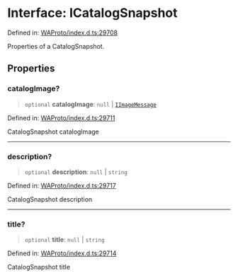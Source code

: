 # Interface: ICatalogSnapshot

Defined in: [WAProto/index.d.ts:29708](https://github.com/WhiskeySockets/Baileys/blob/2fdabb7f387029b680a2c5e056c7022c25b0f110/WAProto/index.d.ts#L29708)

Properties of a CatalogSnapshot.

## Properties

### catalogImage?

> `optional` **catalogImage**: `null` \| [`IImageMessage`](../../../interfaces/IImageMessage.md)

Defined in: [WAProto/index.d.ts:29711](https://github.com/WhiskeySockets/Baileys/blob/2fdabb7f387029b680a2c5e056c7022c25b0f110/WAProto/index.d.ts#L29711)

CatalogSnapshot catalogImage

***

### description?

> `optional` **description**: `null` \| `string`

Defined in: [WAProto/index.d.ts:29717](https://github.com/WhiskeySockets/Baileys/blob/2fdabb7f387029b680a2c5e056c7022c25b0f110/WAProto/index.d.ts#L29717)

CatalogSnapshot description

***

### title?

> `optional` **title**: `null` \| `string`

Defined in: [WAProto/index.d.ts:29714](https://github.com/WhiskeySockets/Baileys/blob/2fdabb7f387029b680a2c5e056c7022c25b0f110/WAProto/index.d.ts#L29714)

CatalogSnapshot title
